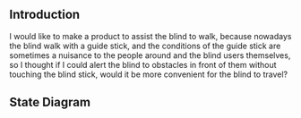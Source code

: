 ## Introduction
I would like to make a product to assist the blind to walk, because nowadays the blind walk with a guide stick, and the conditions of the guide stick are sometimes a nuisance to the people around and the blind users themselves, so I thought if I could alert the blind to obstacles in front of them without touching the blind stick, would it be more convenient for the blind to travel?

## State Diagram

